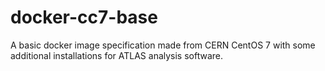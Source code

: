 # docker-cc7-base
A basic docker image specification made from CERN CentOS 7 with some additional installations for ATLAS analysis software.
